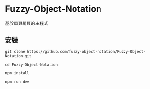 # Fuzzy-Object-Notation
基於單頁網頁的主程式

## 安裝
```
git clone https://github.com/fuzzy-object-notation/Fuzzy-Object-Notation.git

cd Fuzzy-Object-Notation

npm install

npm run dev
```
